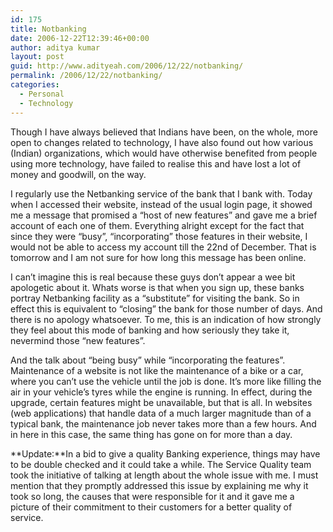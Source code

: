 ```yaml
---
id: 175
title: Notbanking
date: 2006-12-22T12:39:46+00:00
author: aditya kumar
layout: post
guid: http://www.adityeah.com/2006/12/22/notbanking/
permalink: /2006/12/22/notbanking/
categories:
  - Personal
  - Technology
---
```

Though I have always believed that Indians have been, on the whole, more open to changes related to technology, I have also found out how various (Indian) organizations, which would have otherwise benefited from people using more technology, have failed to realise this and have lost a lot of money and goodwill, on the way.  
  
  
I regularly use the Netbanking service of the bank that I bank with. Today when I accessed their website, instead of the usual login page, it showed me a message that promised a &#8220;host of new features&#8221; and gave me a brief account of each one of them. Everything alright except for the fact that since they were &#8220;busy&#8221;, &#8220;incorporating&#8221; those features in their website, I would not be able to access my account till the 22nd of December. That is tomorrow and I am not sure for how long this message has been online.  
  
  
I can&#8217;t imagine this is real because these guys don&#8217;t appear a wee bit apologetic about it. Whats worse is that when you sign up, these banks portray Netbanking facility as a &#8220;substitute&#8221; for visiting the bank. So in effect this is equivalent to &#8220;closing&#8221; the bank for those number of days. And there is no apology whatsoever. To me, this is an indication of how strongly they feel about this mode of banking and how seriously they take it, nevermind those &#8220;new features&#8221;.  
  
And the talk about &#8220;being busy&#8221; while &#8220;incorporating the features&#8221;. Maintenance of a website is not like the maintenance of a bike or a car, where you can&#8217;t use the vehicle until the job is done. It&#8217;s more like filling the air in your vehicle&#8217;s tyres while the engine is running. In effect, during the upgrade, certain features might be unavailable, but that is all. In websites (web applications) that handle data of a much larger magnitude than of a typical bank, the maintenance job never takes more than a few hours. And in here in this case, the same thing has gone on for more than a day.

**Update:**In a bid to give a quality Banking experience, things may have to be double checked and it could take a while. The Service Quality team took the initiative of talking at length about the whole issue with me. I must mention that they promptly addressed this issue by explaining me why it took so long, the causes that were responsible for it and it gave me a picture of their commitment to their customers for a better quality of service.